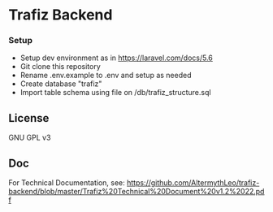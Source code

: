 # Trafiz Backend

### Setup

* Setup dev environment as in https://laravel.com/docs/5.6
* Git clone this repository
* Rename .env.example to .env and setup as needed
* Create database "trafiz"
* Import table schema using file on /db/trafiz_structure.sql

## License

GNU GPL v3

## Doc

For Technical Documentation, see: https://github.com/AltermythLeo/trafiz-backend/blob/master/Trafiz%20Technical%20Document%20v1.2%2022.pdf
